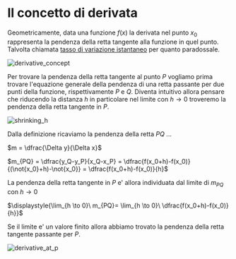 # Il concetto di derivata  

Geometricamente, data una funzione $f(x)$ la derivata nel punto $x_0$ rappresenta la pendenza della retta tangente alla funzione in quel punto. Talvolta chiamata [tasso di variazione istantaneo](https://www.youtube.com/watch?v=9vKqVkMQHKk) per quanto paradossale.  

![derivative_concept](https://github.com/user-attachments/assets/65be9ba0-bb31-4c5e-9cde-c889d736b260)  

Per trovare la pendenza della retta tangente al punto $P$ vogliamo prima trovare l'equazione generale della pendenza di una retta passante per due punti della funzione, rispettivamente $P$ e $Q$. Diventa intuitivo allora pensare che riducendo la distanza $h$ in particolare nel limite con $h \to 0$ troveremo la pendenza della retta tangente in $P$.  

![shrinking_h](https://github.com/user-attachments/assets/04d61ffa-277b-4ac0-8bc9-3bb525af4a09)  

Dalla definizione ricaviamo la pendenza della retta $PQ$ ...  

$m = \dfrac{\Delta y}{\Delta x}$  

$m_{PQ} = \dfrac{y_Q-y_P}{x_Q-x_P} = \dfrac{f(x_0+h)-f(x_0)}{(\not{x_0}+h)-\not{x_0}} = \dfrac{f(x_0+h)-f(x_0)}{h}$  

La pendenza della retta tangente in $P$ e' allora individuata dal limite di $m_{PQ}$ con $h \to 0$  

$\displaystyle{\lim_{h \to 0}\ m_{PQ}= \lim_{h \to 0}\ \dfrac{f(x_0+h)-f(x_0)}{h}}$  

Se il limite e' un valore finito allora abbiamo trovato la pendenza della retta tangente passante per $P$.  

![derivative_at_p](https://github.com/user-attachments/assets/299da599-35d8-4bc9-ac02-d2f42311433f)  
